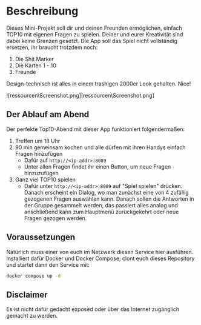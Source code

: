 # Beschreibung

Dieses Mini-Projekt soll dir und deinen Freunden ermöglichen, einfach TOP10 mit eigenen Fragen zu spielen. Deiner und eurer Kreativität sind dabei keine Grenzen gesetzt. Die App soll das Spiel nicht vollständig ersetzen, ihr braucht trotzdem noch:

1. Die Shit Marker
2. Die Karten 1 - 10
3. Freunde

Design-technisch ist alles in einem trashigen 2000er Look gehalten. Nice! 

![ressourcen\Screenshot.png][ressourcen\Screenshot.png]

## Der Ablauf am Abend

Der perfekte Top10-Abend mit dieser App funktioniert folgendermaßen: 

1. Treffen um 18 Uhr
2. 90 min gemeinsam kochen und alle dürfen mit ihren Handys einfach Fragen hinzufügen
   - Dafür auf `http://<ip-addr>:8089`
   - Unter allen Fragen findet ihr einen Button, um neue Fragen hinzuzufügen
3. Ganz viel TOP10 spielen
   - Dafür unter `http://<ip-addr>:8089` auf "Spiel spielen" drücken. Danach erscheint ein Dialog, wo man zunächst eine von 4 zufällig gezogenen Fragen auswählen kann. Danach sollen die Antworten in der Gruppe gesammelt werden, das passiert alles analog und anschließend kann zum Hauptmenü zurückgekehrt oder neue Fragen gezogen werden.

## Voraussetzungen

Natürlich muss einer von euch im Netzwerk diesen Service hier ausführen. Installiert dafür Docker und Docker Compose, clont euch dieses Repository und startet dann den Service mit:

```bash
docker compose up -d
```

## Disclaimer

Es ist nicht dafür gedacht exposed oder über das Internet zugänglich gemacht zu werden.

